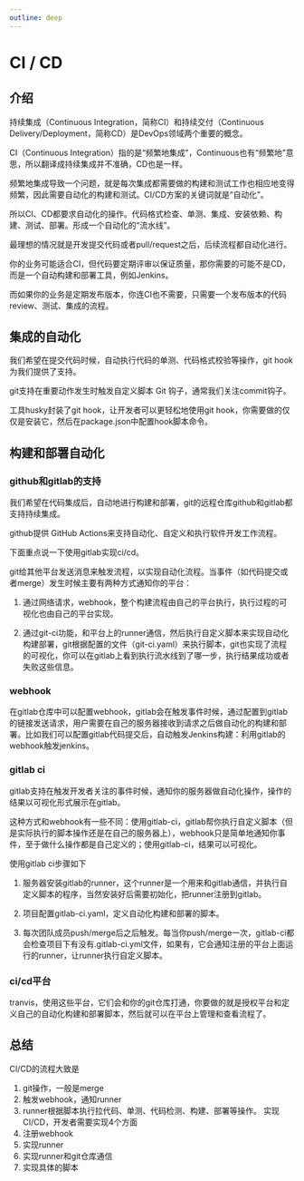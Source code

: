```yaml
---
outline: deep
---
```


# CI / CD

## 介绍

持续集成（Continuous Integration，简称CI）和持续交付（Continuous Delivery/Deployment，简称CD）是DevOps领域两个重要的概念。

CI（Continuous Integration）指的是“频繁地集成”，Continuous也有“频繁地”意思，所以翻译成持续集成并不准确，CD也是一样。

频繁地集成导致一个问题，就是每次集成都需要做的构建和测试工作也相应地变得频繁，因此需要自动化的构建和测试。CI/CD方案的关键词就是“自动化”。

所以CI、CD都要求自动化的操作。代码格式检查、单测、集成、安装依赖、构建、测试、部署。形成一个自动化的“流水线”。

最理想的情况就是开发提交代码或者pull/request之后，后续流程都自动化进行。

你的业务可能适合CI，但代码要定期评审以保证质量，那你需要的可能不是CD，而是一个自动构建和部署工具，例如Jenkins。

而如果你的业务是定期发布版本，你连CI也不需要，只需要一个发布版本的代码review、测试、集成的流程。


## 集成的自动化

我们希望在提交代码时候，自动执行代码的单测、代码格式校验等操作，git hook为我们提供了支持。

git支持在重要动作发生时触发自定义脚本 Git 钩子，通常我们关注commit钩子。

工具husky封装了git hook，让开发者可以更轻松地使用git hook，你需要做的仅仅是安装它，然后在package.json中配置hook脚本命令。

## 构建和部署自动化

### github和gitlab的支持

我们希望在代码集成后，自动地进行构建和部署，git的远程仓库github和gitlab都支持持续集成。

github提供 GitHub Actions来支持自动化、自定义和执行软件开发工作流程。

下面重点说一下使用gitlab实现ci/cd。

git给其他平台发送消息来触发流程，以实现自动化流程。当事件（如代码提交或者merge）发生时候主要有两种方式通知你的平台：

1.  通过网络请求，webhook，整个构建流程由自己的平台执行，执行过程的可视化也由自己的平台实现。

2. 通过git-ci功能，和平台上的runner通信，然后执行自定义脚本来实现自动化构建部署，git根据配置的文件（git-ci.yaml）来执行脚本，git也实现了流程的可视化，你可以在gitlab上看到执行流水线到了哪一步，执行结果成功或者失败这些信息。

### webhook

在gitlab仓库中可以配置webhook，gitlab会在触发事件时候，通过配置到gitlab的链接发送请求，用户需要在自己的服务器接收到请求之后做自动化的构建和部署。比如我们可以配置gitlab代码提交后，自动触发Jenkins构建：利用gitlab的webhook触发jenkins。

### gitlab ci

gitlab支持在触发开发者关注的事件时候，通知你的服务器做自动化操作，操作的结果以可视化形式展示在gitlab。

这种方式和webhook有一些不同：使用gitlab-ci，gitlab帮你执行自定义脚本（但是实际执行的脚本操作还是在自己的服务器上），webhook只是简单地通知你事件，至于做什么操作都是自己定义的；使用gitlab-ci，结果可以可视化。

使用gitlab ci步骤如下

1. 服务器安装gitlab的runner，这个runner是一个用来和gitlab通信，并执行自定义脚本的程序，当然安装好后需要初始化，把runner注册到gitlab。

2. 项目配置gitlab-ci.yaml，定义自动化构建和部署的脚本。

3. 每次团队成员push/merge后之后触发。每当你push/merge一次，gitlab-ci都会检查项目下有没有.gitlab-ci.yml文件，如果有，它会通知注册的平台上面运行的runner，让runner执行自定义脚本。

### ci/cd平台

tranvis，使用这些平台，它们会和你的git仓库打通，你要做的就是授权平台和定义自己的自动化构建和部署脚本，然后就可以在平台上管理和查看流程了。

## 总结
CI/CD的流程大致是
1. git操作，一般是merge
2. 触发webhook，通知runner
3. runner根据脚本执行拉代码、单测、代码检测、构建、部署等操作。
实现CI/CD，开发者需要实现4个方面
1. 注册webhook
2. 实现runner
3. 实现runner和git仓库通信
4. 实现具体的脚本